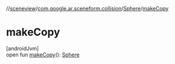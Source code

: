 //[sceneview](../../../index.md)/[com.google.ar.sceneform.collision](../index.md)/[Sphere](index.md)/[makeCopy](make-copy.md)

# makeCopy

[androidJvm]\
open fun [makeCopy](make-copy.md)(): [Sphere](index.md)
